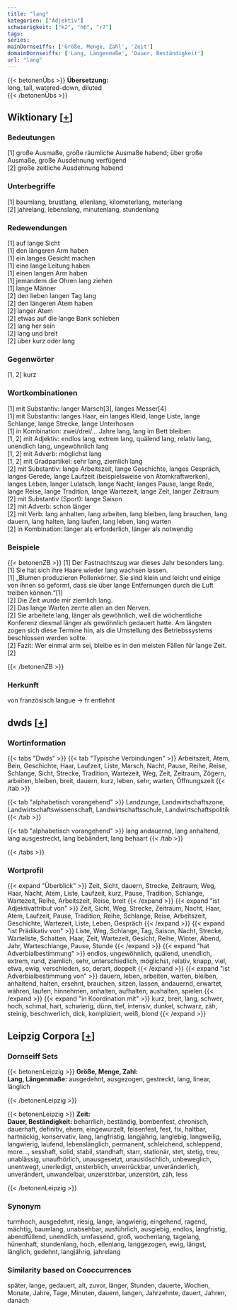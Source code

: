 ```yaml
---
title: "lang"
kategorien: ["Adjektiv"]
schwierigkeit: ["k2", "h6", "r7"]
tags:
series:
mainDornseiffs: ['Größe, Menge, Zahl', 'Zeit']
domainDornseiffs: ['Lang, Längenmaße', 'Dauer, Beständigkeit']
url: "lang"
---
```


{{< betonenÜbs >}}
**Übersetzung:**  
long, tall, watered-down, diluted  
{{< /betonenÜbs >}}

## Wiktionary [[+](https://de.wiktionary.org/wiki/lang)]

### Bedeutungen
[1] große Ausmaße, große räumliche Ausmaße habend; über große Ausmaße, große Ausdehnung verfügend  
[2] große zeitliche Ausdehnung habend  

### Unterbegriffe
[1] baumlang, brustlang, ellenlang, kilometerlang, meterlang  
[2] jahrelang, lebenslang, minutenlang, stundenlang  

### Redewendungen
[1] auf lange Sicht  
[1] den längeren Arm haben  
[1] ein langes Gesicht machen  
[1] eine lange Leitung haben  
[1] einen langen Arm haben  
[1] jemandem die Ohren lang ziehen  
[1] lange Männer  
[2] den lieben langen Tag lang  
[2] den längeren Atem haben  
[2] langer Atem  
[2] etwas auf die lange Bank schieben  
[2] lang her sein  
[2] lang und breit  
[2] über kurz oder lang  

### Gegenwörter
[1, 2] kurz  

### Wortkombinationen
[1] mit Substantiv: langer Marsch[3], langes Messer[4]  
[1] mit Substantiv: langes Haar, ein langes Kleid, lange Liste, lange Schlange, lange Strecke, lange Unterhosen  
[1] in Kombination: zwei/drei/… Jahre lang, lang im Bett bleiben  
[1, 2] mit Adjektiv: endlos lang, extrem lang, quälend lang, relativ lang, unendlich lang, ungewöhnlich lang  
[1, 2] mit Adverb: möglichst lang  
[1, 2] mit Gradpartikel: sehr lang, ziemlich lang  
[2] mit Substantiv: lange Arbeitszeit, lange Geschichte, langes Gespräch, langes Gerede, lange Laufzeit (beispielsweise von Atomkraftwerken), langes Leben, langer Lulatsch, lange Nacht, langes Pause, lange Rede, lange Reise, lange Tradition, lange Wartezeit, lange Zeit, langer Zeitraum  
[2] mit Substantiv (Sport): lange Saison  
[2] mit Adverb: schon länger  
[2] mit Verb: lang anhalten, lang arbeiten, lang bleiben, lang brauchen, lang dauern, lang halten, lang laufen, lang leben, lang warten  
[2] in Kombination: länger als erforderlich, länger als notwendig  

### Beispiele
{{< betonenZB >}}
[1] Der Fastnachtszug war dieses Jahr besonders lang.  
[1] Sie hat sich ihre Haare wieder lang wachsen lassen.  
[1] „Blumen produzieren Pollenkörner. Sie sind klein und leicht und einige von ihnen so geformt, dass sie über lange Entfernungen durch die Luft treiben können.“[1]  
[2] Die Zeit wurde mir ziemlich lang.  
[2] Das lange Warten zerrte allen an den Nerven.  
[2] Sie arbeitete lang, länger als gewöhnlich, weil die wöchentliche Konferenz diesmal länger als gewöhnlich gedauert hatte. Am längsten zogen sich diese Termine hin, als die Umstellung des Betriebssystems beschlossen werden sollte.  
[2] Fazit: Wer einmal arm sei, bleibe es in den meisten Fällen für lange Zeit.[2]  

{{< /betonenZB >}}
### Herkunft
von französisch langue → fr entlehnt  



## dwds [[+](https://www.dwds.de/wb/lang)]

### Wortinformation
{{< tabs "Dwds" >}}
{{< tab "Typische Verbindungen" >}}
Arbeitszeit, Atem, Bein, Geschichte, Haar, Laufzeit, Liste, Marsch, Nacht, Pause, Reihe, Reise, Schlange, Sicht, Strecke, Tradition, Wartezeit, Weg, Zeit, Zeitraum, Zögern, arbeiten, bleiben, breit, dauern, kurz, leben, sehr, warten, Öffnungszeit
{{< /tab >}}

{{< tab "alphabetisch vorangehend" >}}
Landzunge, Landwirtschaftszone, Landwirtschaftswissenschaft, Landwirtschaftsschule, Landwirtschaftspolitik
{{< /tab >}}

{{< tab "alphabetisch vorangehend" >}}
lang andauernd, lang anhaltend, lang ausgestreckt, lang bebändert, lang behaart
{{< /tab >}}

{{< /tabs >}}

### Wortprofil
{{< expand "Überblick" >}} Zeit, Sicht, dauern, Strecke, Zeitraum, Weg, Haar, Nacht, Atem, Liste, Laufzeit, kurz, Pause, Tradition, Schlange, Wartezeit, Reihe, Arbeitszeit, Reise, breit {{< /expand >}}
{{< expand "ist Adjektivattribut von" >}} Zeit, Sicht, Weg, Strecke, Zeitraum, Nacht, Haar, Atem, Laufzeit, Pause, Tradition, Reihe, Schlange, Reise, Arbeitszeit, Geschichte, Wartezeit, Liste, Leben, Gespräch {{< /expand >}}
{{< expand "ist Prädikativ von" >}} Liste, Weg, Schlange, Tag, Saison, Nacht, Strecke, Warteliste, Schatten, Haar, Zeit, Wartezeit, Gesicht, Reihe, Winter, Abend, Jahr, Warteschlange, Pause, Stunde {{< /expand >}}
{{< expand "hat Adverbialbestimmung" >}} endlos, ungewöhnlich, quälend, unendlich, extrem, rund, ziemlich, sehr, unterschiedlich, möglichst, relativ, knapp, viel, etwa, ewig, verschieden, so, derart, doppelt {{< /expand >}}
{{< expand "ist Adverbialbestimmung von" >}} dauern, leben, arbeiten, warten, bleiben, anhaltend, halten, ersehnt, brauchen, sitzen, lassen, andauernd, erwartet, währen, laufen, hinnehmen, anhalten, aufhalten, aushalten, spielen {{< /expand >}}
{{< expand "in Koordination mit" >}} kurz, breit, lang, schwer, hoch, schmal, hart, schwierig, dünn, tief, intensiv, dunkel, schwarz, zäh, steinig, beschwerlich, dick, kompliziert, weiß, blond {{< /expand >}}

## Leipzig Corpora [[+](https://corpora.uni-leipzig.de/en/res?word=lang&corpusId=deu_newscrawl-public_2018)]

### Dornseiff Sets
{{< betonenLeipzig >}}
**Größe, Menge, Zahl:**  
**Lang, Längenmaße:** ausgedehnt, ausgezogen, gestreckt, lang, linear, länglich  

{{< /betonenLeipzig >}}


{{< betonenLeipzig >}}
**Zeit:**  
**Dauer, Beständigkeit:** beharrlich, beständig, bombenfest, chronisch, dauerhaft, definitiv, ehern, eingewurzelt, felsenfest, fest, fix, haltbar, hartnäckig, konservativ, lang, langfristig, langjährig, langlebig, langweilig, langwierig, laufend, lebenslänglich, permanent, schleichend, schleppend, more..., sesshaft, solid, stabil, standhaft, starr, stationär, stet, stetig, treu, unablässig, unaufhörlich, unausgesetzt, unauslöschlich, unbeweglich, unentwegt, unerledigt, unsterblich, unverrückbar, unveränderlich, unverändert, unwandelbar, unzerstörbar, unzerstört, zäh, less  

{{< /betonenLeipzig >}}

### Synonym
turmhoch, ausgedehnt, riesig, lange, langwierig, eingehend, ragend, mächtig, baumlang, unabsehbar, ausführlich, ausgiebig, endlos, langfristig, abendfüllend, unendlich, umfassend, groß, wochenlang, tagelang, hünenhaft, stundenlang, hoch, ellenlang, langgezogen, ewig, längst, länglich, gedehnt, langjährig, jahrelang


### Similarity based on Cooccurrences
später, lange, gedauert, alt, zuvor, länger, Stunden, dauerte, Wochen, Monate, Jahre, Tage, Minuten, dauern, langen, Jahrzehnte, dauert, Jahren, danach

